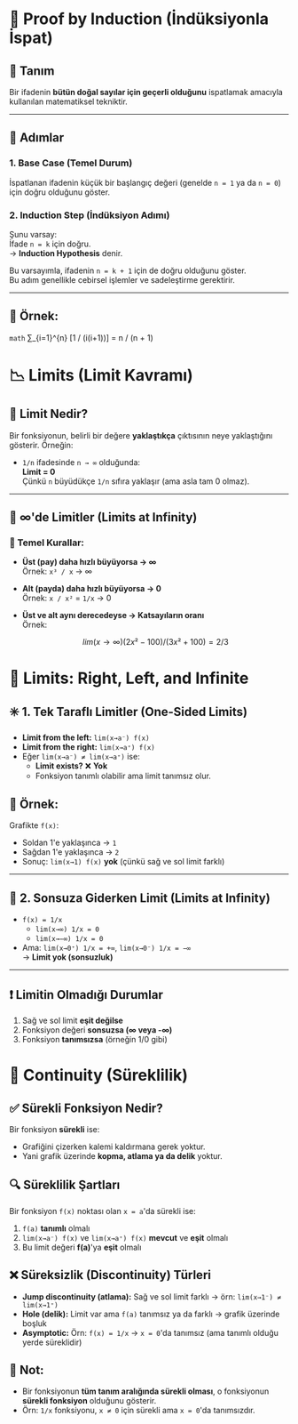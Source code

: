 
# 🧠 Proof by Induction (İndüksiyonla İspat)

## 🧩 Tanım
Bir ifadenin **bütün doğal sayılar için geçerli olduğunu** ispatlamak amacıyla kullanılan matematiksel tekniktir.

---

## 🔁 Adımlar

### 1. **Base Case (Temel Durum)**  
İspatlanan ifadenin küçük bir başlangıç değeri (genelde `n = 1` ya da `n = 0`) için doğru olduğunu göster.

### 2. **Induction Step (İndüksiyon Adımı)**  
Şunu varsay:  
İfade `n = k` için doğru.  
→ **Induction Hypothesis** denir.

Bu varsayımla, ifadenin `n = k + 1` için de doğru olduğunu göster.  
Bu adım genellikle cebirsel işlemler ve sadeleştirme gerektirir.

---

## 📌 Örnek:  
```math```
∑_{i=1}^{n} [1 / (i(i+1))] = n / (n + 1)
# 📉 Limits (Limit Kavramı)

## 🧠 Limit Nedir?
Bir fonksiyonun, belirli bir değere **yaklaştıkça** çıktısının neye yaklaştığını gösterir. Örneğin:

- `1/n` ifadesinde `n → ∞` olduğunda:  
  **Limit = 0**  
  Çünkü `n` büyüdükçe `1/n` sıfıra yaklaşır (ama asla tam 0 olmaz).

---

## 🔁 ∞'de Limitler (Limits at Infinity)

### 📌 Temel Kurallar:

- **Üst (pay) daha hızlı büyüyorsa → ∞**  
  Örnek: `x³ / x` → ∞

- **Alt (payda) daha hızlı büyüyorsa → 0**  
  Örnek: `x / x²` = `1/x` → 0

- **Üst ve alt aynı derecedeyse → Katsayıların oranı**  
  Örnek:  
  ```math
  lim(x→∞) (2x² - 100) / (3x² + 100) = 2 / 3

# 🔁 Limits: Right, Left, and Infinite

## ✳️ 1. Tek Taraflı Limitler (One-Sided Limits)
- **Limit from the left:** `lim(x→a⁻) f(x)`
- **Limit from the right:** `lim(x→a⁺) f(x)`
- Eğer `lim(x→a⁻) ≠ lim(x→a⁺)` ise:
  - **Limit exists?** ❌ **Yok**
  - Fonksiyon tanımlı olabilir ama limit tanımsız olur.

## 🧮 Örnek:
Grafikte `f(x)`:
- Soldan 1'e yaklaşınca → `1`
- Sağdan 1'e yaklaşınca → `2`
- Sonuç: `lim(x→1) f(x)` **yok** (çünkü sağ ve sol limit farklı)

---

## 🔄 2. Sonsuza Giderken Limit (Limits at Infinity)
- `f(x) = 1/x`
  - `lim(x→∞) 1/x = 0`
  - `lim(x→−∞) 1/x = 0`
- Ama: `lim(x→0⁺) 1/x = +∞`, `lim(x→0⁻) 1/x = −∞`  
  → **Limit yok (sonsuzluk)**

---

## ❗ Limitin Olmadığı Durumlar
1. Sağ ve sol limit **eşit değilse**  
2. Fonksiyon değeri **sonsuzsa (∞ veya -∞)**  
3. Fonksiyon **tanımsızsa** (örneğin 1/0 gibi)

# 🔗 Continuity (Süreklilik)

## ✅ Sürekli Fonksiyon Nedir?
Bir fonksiyon **sürekli** ise:
- Grafiğini çizerken kalemi kaldırmana gerek yoktur.
- Yani grafik üzerinde **kopma, atlama ya da delik** yoktur.

## 🔍 Süreklilik Şartları
Bir fonksiyon `f(x)` noktası olan `x = a`'da sürekli ise:
1. `f(a)` **tanımlı** olmalı
2. `lim(x→a⁻) f(x)` ve `lim(x→a⁺) f(x)` **mevcut** ve **eşit** olmalı
3. Bu limit değeri **f(a)**'ya **eşit** olmalı

## ❌ Süreksizlik (Discontinuity) Türleri
- **Jump discontinuity (atlama):** Sağ ve sol limit farklı → örn: `lim(x→1⁻) ≠ lim(x→1⁺)`
- **Hole (delik):** Limit var ama `f(a)` tanımsız ya da farklı → grafik üzerinde boşluk
- **Asymptotic:** Örn: `f(x) = 1/x` → `x = 0`'da tanımsız (ama tanımlı olduğu yerde süreklidir)

## 📌 Not:
- Bir fonksiyonun **tüm tanım aralığında sürekli olması**, o fonksiyonun **sürekli fonksiyon** olduğunu gösterir.
- Örn: `1/x` fonksiyonu, `x ≠ 0` için sürekli ama `x = 0`'da tanımsızdır.


